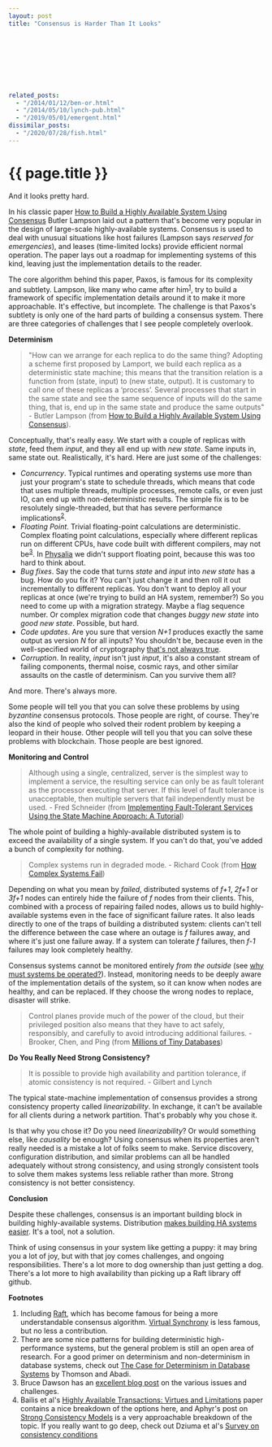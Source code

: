 ```yaml
---
layout: post
title: "Consensus is Harder Than It Looks"









related_posts:
  - "/2014/01/12/ben-or.html"
  - "/2014/05/10/lynch-pub.html"
  - "/2019/05/01/emergent.html"
dissimilar_posts:
  - "/2020/07/28/fish.html"
---
```

{{ page.title }}
================

<p class="meta">And it looks pretty hard.</p>

In his classic paper [How to Build a Highly Available System Using Consensus](http://citeseerx.ist.psu.edu/viewdoc/download?doi=10.1.1.61.8330&rep=rep1&type=pdf) Butler Lampson laid out a pattern that's become very popular in the design of large-scale highly-available systems. Consensus is used to deal with unusual situations like host failures (Lampson says *reserved for emergencies*), and leases (time-limited locks) provide efficient normal operation. The paper lays out a roadmap for implementing systems of this kind, leaving just the implementation details to the reader.

The core algorithm behind this paper, Paxos, is famous for its complexity and subtlety. Lampson, like many who came after him<sup>[1](#foot1)</sup>, try to build a framework of specific implementation details around it to make it more approachable. It's effective, but incomplete. The challenge is that Paxos's subtlety is only one of the hard parts of building a consensus system. There are three categories of challenges that I see people completely overlook.

**Determinism**

> "How  can  we  arrange  for  each  replica  to  do  the  same  thing?  Adopting  a  scheme  first proposed  by  Lamport,  we  build  each  replica  as  a  deterministic  state  machine;  this means that the transition relation is a function from (state, input) to (new state, output). It is customary to call one of these replicas a ‘process’. Several processes that start in the same state and see the same sequence of inputs will do the same thing, that is, end up in the same state and produce the same outputs" - Butler Lampson (from [How to Build a Highly Available System Using Consensus](http://citeseerx.ist.psu.edu/viewdoc/download?doi=10.1.1.61.8330&rep=rep1&type=pdf)).

Conceptually, that's really easy. We start with a couple of replicas with *state*, feed them *input*, and they all end up with *new state*. Same inputs in, same state out. Realistically, it's hard. Here are just some of the challenges:

* *Concurrency*. Typical runtimes and operating systems use more than just your program's state to schedule threads, which means that code that uses multiple threads, multiple processes, remote calls, or even just IO, can end up with non-deterministic results. The simple fix is to be resolutely single-threaded, but that has severe performance implications<sup>[2](#foot2)</sup>.
* *Floating Point*. Trivial floating-point calculations are deterministic. Complex floating point calculations, especially where different replicas run on different CPUs, have code built with different compilers, may not be<sup>[3](#foot3)</sup>. In [Physalia](https://www.usenix.org/system/files/nsdi20-paper-brooker.pdf) we didn't support floating point, because this was too hard to think about.
* *Bug fixes*. Say the code that turns *state* and *input* into *new state* has a bug. How do you fix it? You can't just change it and then roll it out incrementally to different replicas. You don't want to deploy all your replicas at once (we're trying to build an HA system, remember?) So you need to come up with a migration strategy. Maybe a flag sequence number. Or complex migration code that changes *buggy new state* into *good new state*. Possible, but hard.
* *Code updates*. Are you sure that version *N+1* produces exactly the same output as version *N* for all inputs? You shouldn't be, because even in the well-specified world of cryptography [that's not always true](https://hdevalence.ca/blog/2020-10-04-its-25519am).
* *Corruption*. In reality, *input* isn't just *input*, it's also a constant stream of failing components, thermal noise, cosmic rays, and other similar assaults on the castle of determinism. Can you survive them all?

And more. There's always more.

Some people will tell you that you can solve these problems by using *byzantine* consensus protocols. Those people are right, of course. They're also the kind of people who solved their rodent problem by keeping a leopard in their house. Other people will tell you that you can solve these problems with blockchain. Those people are best ignored.

**Monitoring and Control**

> Although using a single, centralized, server is the simplest way to implement a service, the resulting service can only be as fault tolerant as the processor executing that server. If this level of fault tolerance is unacceptable, then multiple servers that fail independently must be used. - Fred Schneider (from [Implementing Fault-Tolerant Services Using the State Machine Approach: A Tutorial](https://www.cs.cornell.edu/fbs/publications/SMSurvey.pdf))

The whole point of building a highly-available distributed system is to exceed the availability of a single system. If you can't do that, you've added a bunch of complexity for nothing.

> Complex systems run in degraded mode. - Richard Cook (from [How Complex Systems Fail](https://how.complexsystems.fail/))

Depending on what you mean by *failed*, distributed systems of *f+1*, *2f+1* or *3f+1* nodes can entirely hide the failure of *f* nodes from their clients. This, combined with a process of repairing failed nodes, allows us to build highly-available systems even in the face of significant failure rates. It also leads directly to one of the traps of building a distributed system: clients can't tell the difference between the case where an outage is *f* failures away, and where it's just one failure away. If a system can tolerate *f* failures, then *f-1* failures may look completely healthy.

Consensus systems cannot be monitored entirely *from the outside* (see [why must systems be operated?](//brooker.co.za/blog/2016/01/03/correlation.html)). Instead, monitoring needs to be deeply aware of the implementation details of the system, so it can know when nodes are healthy, and can be replaced. If they choose the wrong nodes to replace, disaster will strike.

> Control planes provide much of the power of the cloud, but their privileged position also means that they have to act safely, responsibly, and carefully to avoid introducing additional failures. - Brooker, Chen, and Ping (from [Millions of Tiny Databases](https://www.usenix.org/system/files/nsdi20-paper-brooker.pdf))

**Do You Really Need Strong Consistency?**

> It is possible to provide high availability and partition tolerance, if atomic consistency is not required. - Gilbert and Lynch

The typical state-machine implementation of consensus provides a strong consistency property called *linearizability*. In exchange, it can't be available for all clients during a network partition. That's probably why you chose it.

Is that why you chose it? Do you need *linearizability*? Or would something else, like *causality* be enough? Using consensus when its properties aren't really needed is a mistake a lot of folks seem to make. Service discovery, configuration distribution, and similar problems can all be handled adequately without strong consistency, and using strongly consistent tools to solve them makes systems less reliable rather than more. Strong consistency is not better consistency.

**Conclusion**

Despite these challenges, consensus is an important building block in building highly-available systems. Distribution [makes building HA systems easier](http://brooker.co.za/blog/2020/01/02/why-distributed.html). It's a tool, not a solution.

Think of using consensus in your system like getting a puppy: it may bring you a lot of joy, but with that joy comes challenges, and ongoing responsibilities. There's a lot more to dog ownership than just getting a dog. There's a lot more to high availability than picking up a Raft library off github.

**Footnotes**

 1. <a name="foot1"></a> Including [Raft](https://raft.github.io/raft.pdf), which has become famous for being a more understandable consensus algorithm. [Virtual Synchrony](https://www.cs.rutgers.edu/~pxk/417/notes/virtual_synchrony.html) is less famous, but no less a contribution.
 2. <a name="foot2"></a> There are some nice patterns for building deterministic high-performance systems, but the general problem is still an open area of research. For a good primer on determinism and non-determinism in database systems, check out [The Case for Determinism in Database Systems](http://paperhub.s3.amazonaws.com/878608b83ccf413ea73acfd6b78860a1.pdf) by Thomson and Abadi.
 3. <a name="foot3"></a> Bruce Dawson has an [excellent blog post](https://randomascii.wordpress.com/2013/07/16/floating-point-determinism/) on the various issues and challenges.
 4. <a name="foot4"></a> Bailis et al's [Highly Available Transactions: Virtues and Limitations](https://dsf.berkeley.edu/papers/vldb14-hats.pdf) paper contains a nice breakdown of the options here, and Aphyr's post on [Strong Consistency Models](https://aphyr.com/posts/313-strong-consistency-models) is a very approachable breakdown of the topic. If you really want to go deep, check out Dziuma et al's [Survey on consistency conditions](https://projects.ics.forth.gr/tech-reports/2013/2013.TR439_Survey_on_Consistency_Conditions.pdf)